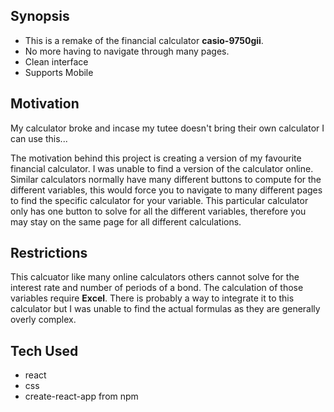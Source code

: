 ## Synopsis

* This is a remake of the financial calculator **casio-9750gii**.
* No more having to navigate through many pages.
* Clean interface
* Supports Mobile

## Motivation

My calculator broke and incase my tutee doesn't bring their own calculator I can use this...

The motivation behind this project is creating a version of my favourite financial calculator. I was unable to find a version of the calculator online. Similar calculators normally have many different buttons to compute for the different variables, this would force you to navigate to many different pages to find the specific calculator for your variable. This particular calculator only has one button to solve for all the different variables, therefore you may stay on the same page for all different calculations.

## Restrictions

This calcuator like many online calculators others cannot solve for the interest rate and number of periods of a bond. The calculation of those variables require **Excel**. There is probably a way to integrate it to this calculator but I was unable to find the actual formulas as they are generally overly complex.

## Tech Used

* react
* css
* create-react-app from npm
